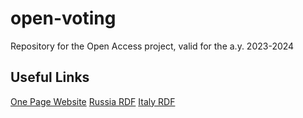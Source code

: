 # open-voting
Repository for the Open Access project, valid for the a.y. 2023-2024

## Useful Links
[One Page Website](https://falaimo99.github.io/open-voting/index.html)
[Russia RDF](https://raw.githubusercontent.com/falaimo99/open-voting/refs/heads/main/rdf/DCAT-AP-RU.ttl)
[Italy RDF](https://raw.githubusercontent.com/falaimo99/open-voting/refs/heads/main/rdf/DCAT-AP_IT-IT.ttl)
